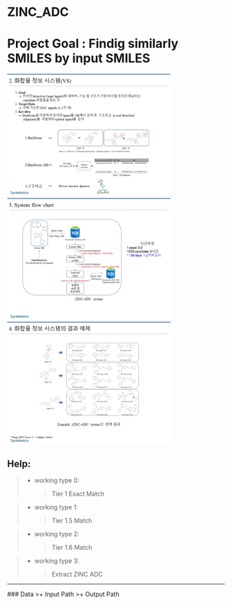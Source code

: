 ZINC_ADC
==========
# Project Goal : Findig similarly SMILES by input SMILES
<img src="./imgs/ZINC_ADC.VS_concept.jpg" width="75%" height="50%"></img><br/>
<img src="./imgs/ZINC_ADC.workflow.jpg" width="75%" height="50%"></img><br/>
<img src="./imgs/ZINC_ADC.ExampleOfResults.jpg" width="75%" height="50%"></img><br/>

## Help:
>* working type 0:   
>   > Tier 1 Exact Match   

>* working type 1:   
>   > Tier 1.5 Match   

>* working type 2:   
>   > Tier 1.6 Match   

>* working type 3:   
>   > Extract ZINC ADC   
<hr/>
### Data
>+ Input Path   
>+ Output Path
